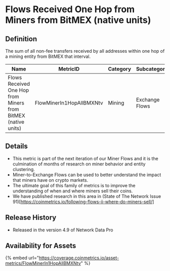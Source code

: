 # Flows Received One Hop from Miners from BitMEX (native units)

## Definition

The sum of all non-fee transfers received by all addresses within one hop of a mining entity from BitMEX that interval.

| Name                                                          | MetricID                 | Category | Subcategory    | Type | Unit         | Interval |
| ------------------------------------------------------------- | ------------------------ | -------- | -------------- | ---- | ------------ | -------- |
| Flows Received One Hop from Miners from BitMEX (native units) | FlowMinerIn1HopAllBMXNtv | Mining   | Exchange Flows | Sum  | Native units | 1 day    |

## Details

* This metric is part of the next iteration of our Miner Flows and it is the culmination of months of research on miner behavior and entity clustering.
* Miner-to-Exchange Flows can be used to better understand the impact that miners have on crypto markets.
* The ultimate goal of this family of metrics is to improve the understanding of when and where miners sell their coins.
* We have published research in this area in (State of The Network Issue 91)\[https://coinmetrics.io/following-flows-ii-where-do-miners-sell/]

## Release History

* Released in the version 4.9 of Network Data Pro

## Availability for Assets

{% embed url="https://coverage.coinmetrics.io/asset-metrics/FlowMinerIn1HopAllBMXNtv" %}
